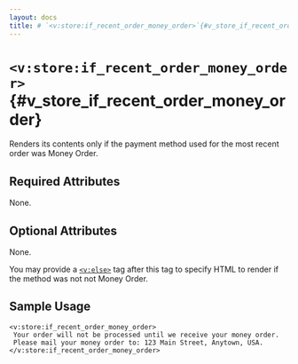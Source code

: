 ```yaml
---
layout: docs
title: # `<v:store:if_recent_order_money_order>`{#v_store_if_recent_order_money_order}
---
```


# `<v:store:if_recent_order_money_order>`{#v_store_if_recent_order_money_order}

Renders its contents only if the payment method used for the most recent
order was Money Order.

## Required Attributes

None.

## Optional Attributes

None.

You may provide a [`<v:else>`](#v_else) tag after this tag to specify
HTML to render if the method was not not Money Order.

## Sample Usage

    <v:store:if_recent_order_money_order>
     Your order will not be processed until we receive your money order.  
     Please mail your money order to: 123 Main Street, Anytown, USA.
    </v:store:if_recent_order_money_order>
